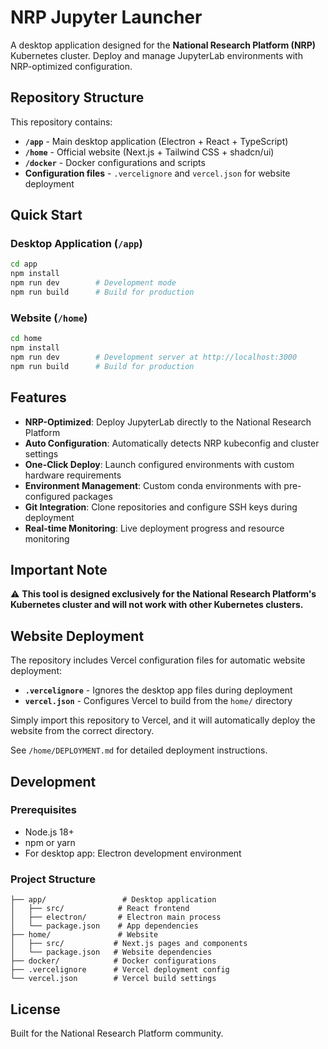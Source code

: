 # NRP Jupyter Launcher

A desktop application designed for the **National Research Platform (NRP)** Kubernetes cluster. Deploy and manage JupyterLab environments with NRP-optimized configuration.

## Repository Structure

This repository contains:

- **`/app`** - Main desktop application (Electron + React + TypeScript)
- **`/home`** - Official website (Next.js + Tailwind CSS + shadcn/ui) 
- **`/docker`** - Docker configurations and scripts
- **Configuration files** - `.vercelignore` and `vercel.json` for website deployment

## Quick Start

### Desktop Application (`/app`)

```bash
cd app
npm install
npm run dev        # Development mode
npm run build      # Build for production
```

### Website (`/home`)

```bash
cd home
npm install
npm run dev        # Development server at http://localhost:3000
npm run build      # Build for production
```

## Features

- **NRP-Optimized**: Deploy JupyterLab directly to the National Research Platform
- **Auto Configuration**: Automatically detects NRP kubeconfig and cluster settings
- **One-Click Deploy**: Launch configured environments with custom hardware requirements
- **Environment Management**: Custom conda environments with pre-configured packages
- **Git Integration**: Clone repositories and configure SSH keys during deployment
- **Real-time Monitoring**: Live deployment progress and resource monitoring

## Important Note

⚠️ **This tool is designed exclusively for the National Research Platform's Kubernetes cluster and will not work with other Kubernetes clusters.**

## Website Deployment

The repository includes Vercel configuration files for automatic website deployment:

- **`.vercelignore`** - Ignores the desktop app files during deployment
- **`vercel.json`** - Configures Vercel to build from the `home/` directory

Simply import this repository to Vercel, and it will automatically deploy the website from the correct directory.

See `/home/DEPLOYMENT.md` for detailed deployment instructions.

## Development

### Prerequisites
- Node.js 18+
- npm or yarn
- For desktop app: Electron development environment

### Project Structure
```
├── app/                 # Desktop application
│   ├── src/            # React frontend
│   ├── electron/       # Electron main process
│   └── package.json    # App dependencies
├── home/               # Website
│   ├── src/           # Next.js pages and components
│   └── package.json   # Website dependencies
├── docker/            # Docker configurations
├── .vercelignore      # Vercel deployment config
└── vercel.json        # Vercel build settings
```

## License

Built for the National Research Platform community.
